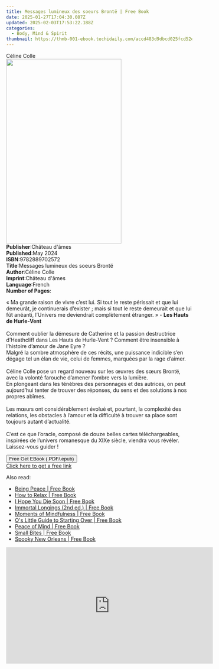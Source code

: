 ```yaml
---
title: Messages lumineux des soeurs Brontë | Free Book
date: 2025-01-27T17:04:30.087Z
updated: 2025-02-03T17:53:22.188Z
categories:
  - Body, Mind & Spirit
thumbnail: https://thmb-001-ebook.techidaily.com/accd483d9dbcd025fcd52eefcbf366bb992a65c6f9603e9d6f8c17f29e7423fe.jpg
---
```

<main id="book-container">
  <div class="flex flex-col">
    <div class="book-brief flex-1 py-6 px-4 sm:p-6 md:py-10 md:px-8">
      <!-- brief-->
      <div class="book-brief-main">Céline Colle</div>
    </div>
    <div
      class="book-meta-info flex-1 grid gap-4 col-start-1 col-end-3 row-start-1 sm:mb-6 sm:grid-cols-4 lg:gap-6 lg:col-start-2 lg:row-end-6 lg:row-span-6 lg:mb-0"
    >
      <div
        class="book-meta-info-left place-content-center mt-4 p-4 text-sm leading-6 col-start-2 col-span-2 dark:text-slate-400"
      >
        <img
          class="w-full h-500 object-cover rounded-lg sm:h-255 sm:col-span-2 lg:col-span-full"
          src="https://img-001-ebook.techidaily.com/04e9433e9174b85ec761075a0e9ce1ab6e86433cf32e874a4e0bbd48f7e3d196.jpg"
          alt=""
          width="312"
          height="500"
        />
      </div>
      <div
        class="book-meta-info-right mt-2 col-start-1 row-start-2 col-span-3 self-center"
      >
        <!-- meta data  -->
        <div class="flex flex-col px-4 md:px-8">
          <div class="flex-1">
            <strong>Publisher</strong>:<span class="px-2"
              >Château d&#39;âmes</span
            >
          </div>
          <div class="flex-1">
            <strong>Published</strong>:<span class="px-2">May 2024</span>
          </div>
          <div class="flex-1">
            <strong>ISBN</strong>:<span class="px-2">9782889702572</span>
          </div>
          <div class="flex-1">
            <strong>Title</strong>:<span class="px-2"
              >Messages lumineux des soeurs Brontë</span
            >
          </div>
          <div class="flex-1">
            <strong>Author</strong>:<span class="px-2">Céline Colle</span>
          </div>
          <div class="flex-1">
            <strong>Imprint</strong>:<span class="px-2"
              >Château d&#39;âmes</span
            >
          </div>
          <div class="flex-1">
            <strong>Language</strong>:<span class="px-2">French</span>
          </div>
          <div class="flex-1">
            <strong>Number of Pages</strong>:<span class="px-2"></span>
          </div>
        </div>
      </div>
    </div>
    <div class="book-description flex-1 py-6 px-4 sm:p-6 md:py-10 md:px-8">
      <div class="book-description-main">
        <div accordion-content="" id="description">
          <p>
            « Ma grande raison de vivre c’est lui. Si tout le reste périssait et
            que lui demeurât, je continuerais d’exister ; mais si tout le reste
            demeurait et que lui fût anéanti, l’Univers me deviendrait
            complètement étranger. » -
            <strong>Les Hauts de Hurle-Vent<br /></strong><br />Comment oublier
            la démesure de Catherine et la passion destructrice d’Heathcliff
            dans Les Hauts de Hurle-Vent ? Comment être insensible à l’histoire
            d’amour de Jane Eyre ? <br />Malgré la sombre atmosphère de ces
            récits, une puissance indicible s’en dégage tel un élan de vie,
            celui de femmes, marquées par la rage d’aimer. <br /><br />Céline
            Colle pose un regard nouveau sur les œuvres des sœurs Brontë, avec
            la volonté farouche d’amener l’ombre vers la lumière. <br />En
            plongeant dans les ténèbres des personnages et des autrices, on peut
            aujourd’hui tenter de trouver des réponses, du sens et des solutions
            à nos propres abîmes. <br /><br />Les mœurs ont considérablement
            évolué et, pourtant, la complexité des relations, les obstacles à
            l’amour et la difficulté à trouver sa place sont toujours autant
            d’actualité. <br /><br />C’est ce que l’oracle, composé de douze
            belles cartes téléchargeables, inspirées de l’univers romanesque du
            XIXe siècle, viendra vous révéler. Laissez-vous guider !
          </p>
        </div>
        <div class="accordion-fader"></div>
      </div>
    </div>
    <div class="book-excerpts flex-1 py-6 px-4 sm:p-6 md:py-10 md:px-8"></div>
    <div
      class="book-about-author flex-1 py-6 px-4 sm:p-6 md:py-10 md:px-8"
    ></div>
    <div class="book-free-get flex-1 py-6 px-4 sm:p-6 md:py-10 md:px-8">
      <button
        id="btn-free-get"
        class="bg-blue-500 hover:bg-blue-700 text-white font-bold py-2 px-4 rounded"
      >
        Free Get EBook (.PDF/.epub)
      </button>
      <div id="countdown-display" class="px-2 text-lg mt-2"></div>
      <a
        id="free-link"
        class="hidden bg-blue-500 hover:bg-blue-700 text-white font-bold py-2 px-4 rounded"
        href="https://www.ebooks.com/en-us/book/211343221/messages-lumineux-des-soeurs-bront/c-line-colle/"
        target="_blank"
        >Click here to get a free link</a
      >
    </div>
    <script>
      let countdownTime = 0;
      let countdownInterval = null;
      document
        .getElementById('btn-free-get')
        .addEventListener('click', startCountdown);
      function startCountdown() {
        countdownTime = new Date().getTime() + 60000 * 3;
        countdownInterval = setInterval(updateCountdown, 1000);
        document.getElementById('btn-free-get').disabled = true;
        document
          .getElementById('btn-free-get')
          .classList.add('bg-gray-500', 'cursor-not-allowed');
      }
      function updateCountdown() {
        let currentTime = new Date().getTime();
        let timeLeft = countdownTime - currentTime;
        let secondsLeft = Math.floor(timeLeft / 1000);
        document.getElementById('countdown-display').innerHTML =
          `Remaining time: ${secondsLeft} seconds.`;
        if (secondsLeft <= 0) {
          clearInterval(countdownInterval);
          document.getElementById('btn-free-get').classList.add('hidden');
          document.getElementById('free-link').classList.remove('hidden');
          document.getElementById('countdown-display').innerHTML = '';
        }
      }
    </script>
  </div>
</main>

<ins class="adsbygoogle"
      style="display:block"
      data-ad-client="ca-pub-7571918770474297"
      data-ad-slot="8358498916"
      data-ad-format="auto"
      data-full-width-responsive="true"></ins>
    

<span class="atpl-alsoreadstyle">Also read:</span>
<div><ul>
<li><a href="https://novels-ebooks.techidaily.com/2550505-9781935209171-being-peace/"><u>Being Peace | Free Book</u></a></li>
<li><a href="https://novels-ebooks.techidaily.com/2550585-9781941529096-how-to-relax/"><u>How to Relax | Free Book</u></a></li>
<li><a href="https://novels-ebooks.techidaily.com/2551349-9781626256484-i-hope-you-die-soon/"><u>I Hope You Die Soon | Free Book</u></a></li>
<li><a href="https://novels-ebooks.techidaily.com/2551262-9781845408077-immortal-longings-2nd-ed/"><u>Immortal Longings (2nd ed.) | Free Book</u></a></li>
<li><a href="https://novels-ebooks.techidaily.com/2550560-9781937006501-moments-of-mindfulness/"><u>Moments of Mindfulness | Free Book</u></a></li>
<li><a href="https://novels-ebooks.techidaily.com/2550779-9781250070074-os-little-guide-to-starting-over/"><u>O's Little Guide to Starting Over | Free Book</u></a></li>
<li><a href="https://novels-ebooks.techidaily.com/2550558-9781937006488-peace-of-mind/"><u>Peace of Mind | Free Book</u></a></li>
<li><a href="https://novels-ebooks.techidaily.com/2550553-9781937006372-small-bites/"><u>Small Bites | Free Book</u></a></li>
<li><a href="https://novels-ebooks.techidaily.com/2561662-9781493019199-spooky-new-orleans/"><u>Spooky New Orleans | Free Book</u></a></li>
</ul></div>

<!-- affiliate ads begin -->
<iframe width="560" height="315" src="https://www.youtube.com/embed/aRMCbJxLuwE?si=E5sfJvoqkv1qCMWz" title="YouTube video player" frameborder="0" allow="accelerometer; autoplay; clipboard-write; encrypted-media; gyroscope; picture-in-picture; web-share" referrerpolicy="strict-origin-when-cross-origin" allowfullscreen></iframe>
<!-- affiliate ads end -->

